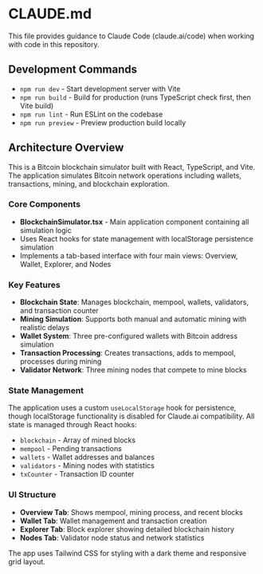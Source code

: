 # CLAUDE.md

This file provides guidance to Claude Code (claude.ai/code) when working with code in this repository.

## Development Commands

- `npm run dev` - Start development server with Vite
- `npm run build` - Build for production (runs TypeScript check first, then Vite build)
- `npm run lint` - Run ESLint on the codebase
- `npm run preview` - Preview production build locally

## Architecture Overview

This is a Bitcoin blockchain simulator built with React, TypeScript, and Vite. The application simulates Bitcoin network operations including wallets, transactions, mining, and blockchain exploration.

### Core Components

- **BlockchainSimulator.tsx** - Main application component containing all simulation logic
- Uses React hooks for state management with localStorage persistence simulation
- Implements a tab-based interface with four main views: Overview, Wallet, Explorer, and Nodes

### Key Features

- **Blockchain State**: Manages blockchain, mempool, wallets, validators, and transaction counter
- **Mining Simulation**: Supports both manual and automatic mining with realistic delays
- **Wallet System**: Three pre-configured wallets with Bitcoin address simulation
- **Transaction Processing**: Creates transactions, adds to mempool, processes during mining
- **Validator Network**: Three mining nodes that compete to mine blocks

### State Management

The application uses a custom `useLocalStorage` hook for persistence, though localStorage functionality is disabled for Claude.ai compatibility. All state is managed through React hooks:

- `blockchain` - Array of mined blocks
- `mempool` - Pending transactions
- `wallets` - Wallet addresses and balances  
- `validators` - Mining nodes with statistics
- `txCounter` - Transaction ID counter

### UI Structure

- **Overview Tab**: Shows mempool, mining process, and recent blocks
- **Wallet Tab**: Wallet management and transaction creation
- **Explorer Tab**: Block explorer showing detailed blockchain history
- **Nodes Tab**: Validator node status and network statistics

The app uses Tailwind CSS for styling with a dark theme and responsive grid layout.